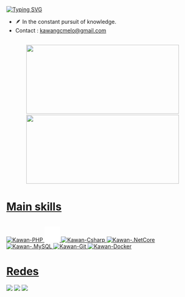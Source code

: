 [![Typing SVG](https://readme-typing-svg.demolab.com?font=Fira+Code&size=24&pause=1000&color=9B4F96&random=false&width=435&lines=Hi,+I’m+Kawan+Melo)](https://git.io/typing-svg)

- 🪶 In the constant pursuit of knowledge.
- Contact : kawangcmelo@gmail.com
 
##

<div align="center">
  <a href="https://github.com/kawanmelo">
  <img  width = " 400em" height="180em" src="https://github-readme-stats.vercel.app/api?username=kawanmelo&show_icons=true&theme=cobalt&include_all_commits=true&count_private=true&hide=stars,issues"/>
  <img width = " 400em"height="180em" src="https://github-readme-stats.vercel.app/api/top-langs/?username=kawanmelo&layout=compact&langs_count=7&theme=cobalt"/>
</div>
   
  <h1>Main skills </h1>

<div style="display: inline_block"><br>
 
  <img alt="Kawan-PHP" height="50" width="60" src="https://cdn.jsdelivr.net/gh/devicons/devicon@latest/icons/php/php-original.svg">
  <img alt="Kawan-Symfony" height="40" width="40" src="https://github.com/kawanmelo/kawanmelo/blob/main/icons/symfony-svgrepo-com.png" />
  <img alt="Kawan-Csharp" height="40" width="50" src="https://cdn.jsdelivr.net/gh/devicons/devicon@latest/icons/csharp/csharp-original.svg">
  <img alt="Kawan-.NetCore" height="40" width="50" src="https://cdn.jsdelivr.net/gh/devicons/devicon@latest/icons/dotnetcore/dotnetcore-original.svg" />
  <img alt="Kawan-.MySQL" height="40" width="50" src="https://cdn.jsdelivr.net/gh/devicons/devicon@latest/icons/mysql/mysql-original-wordmark.svg" />
  <img alt="Kawan-Git" height="40" width="50" src="https://cdn.jsdelivr.net/gh/devicons/devicon@latest/icons/git/git-original.svg">
  <img alt="Kawan-Docker" height="50" width="60" src="https://cdn.jsdelivr.net/gh/devicons/devicon@latest/icons/docker/docker-original-wordmark.svg" />
  

</div >
<h1>Redes</h1>
    <a href="https://www.linkedin.com/in/kawanmeloo/" target="_blank"><img src="https://img.shields.io/badge/LinkedIn-0077B5?style=for-the-badge&logo=linkedin&logoColor=white" target="_blank"></a>
    <a href="https://www.instagram.com/kawanmeloo/?hl=pt-br" target="_blank"><img src="https://img.shields.io/badge/-Instagram-%23E4405F?style=for-the-badge&logo=instagram&logoColor=white" target="_blank"></a>
    <a href = "mailto:kawangcmelo@gmail.com"><img src="https://img.shields.io/badge/-Gmail-%23333?style=for-the-badge&logo=gmail&logoColor=white" target="_blank"></a>
</div>
